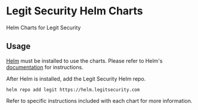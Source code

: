 # Legit Security Helm Charts
Helm Charts for Legit Security

## Usage

[Helm](https://helm.sh) must be installed to use the charts.
Please refer to Helm's [documentation](https://helm.sh/docs/) for instructions.

After Helm is installed, add the Legit Security Helm repo. 

```console
helm repo add legit https://helm.legitsecurity.com
```

Refer to specific instructions included with each chart for more information.
